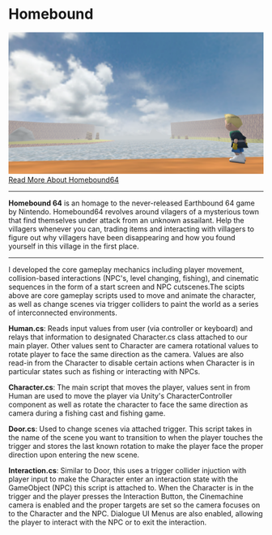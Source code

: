 # Homebound
![screenshot](screenshot.png)
[Read More About Homebound64](https://portfolium.com/entry/homebound-64)

_______________________________________

**Homebound 64** is an homage to the never-released Earthbound 64 game by Nintendo. Homebound64 revolves around vilagers of a mysterious town that find themselves under attack from an unknown assailant. Help the villagers whenever you can, trading items and interacting with villagers to figure out why villagers have been disappearing and how you found yourself in this village in the first place.

_______________________________________

I developed the core gameplay mechanics including player movement, collision-based interactions (NPC's, level changing, fishing), and cinematic sequences in the form of a start screen and NPC cutscenes.The scipts above are core gameplay scripts used to move and animate the character, as well as change scenes via trigger colliders to paint the world as a series of interconnected environments.

**Human.cs**: Reads input values from user (via controller or keyboard) and relays that information to designated Character.cs class attached to our main player. Other values sent to Character are camera rotational values to rotate player to face the same direction as the camera. Values are also read-in from the Character to disable certain actions when Character is in particular states such as fishing or interacting with NPCs.

**Character.cs**: The main script that moves the player, values sent in from Human are used to move the player via Unity's CharacterController component as well as rotate the character to face the same direction as camera during a fishing cast and fishing game.

**Door.cs**: Used to change scenes via attached trigger. This script takes in the name of the scene you want to transition to when the player touches the trigger and stores the last known rotation to make the player face the proper direction upon entering the new scene.

**Interaction.cs**: Similar to Door, this uses a trigger collider injuction with player input to make the Character enter an interaction state with the GameObject (NPC) this script is attached to. When the Character is in the trigger and the player presses the Interaction Button, the Cinemachine camera is enabled and the proper targets are set so the camera focuses on to the Character and the NPC. Dialogue UI Menus are also enabled, allowing the player to interact with the NPC or to exit the interaction.

